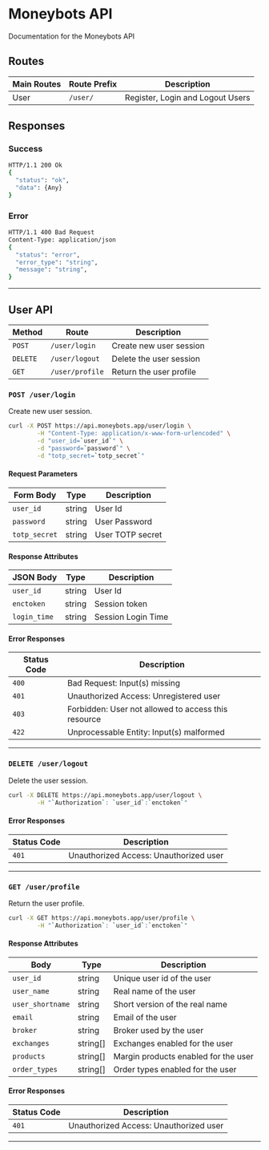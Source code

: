 # Moneybots API

Documentation for the Moneybots API

## Routes

| Main Routes | Route Prefix | Description                      |
| ----------- | ------------ | -------------------------------- |
| User        | `/user/`     | Register, Login and Logout Users |

## Responses

### Success

```sh
HTTP/1.1 200 Ok
{
  "status": "ok",
  "data": {Any}
}
```

### Error

```sh
HTTP/1.1 400 Bad Request
Content-Type: application/json
{
  "status": "error",
  "error_type": "string",
  "message": "string",
}
```

---

## User API

| Method   | Route           | Description             |
| -------- | --------------- | ----------------------- |
| `POST`   | `/user/login`   | Create new user session |
| `DELETE` | `/user/logout`  | Delete the user session |
| `GET`    | `/user/profile` | Return the user profile |

### `POST /user/login`

Create new user session.

```sh
curl -X POST https://api.moneybots.app/user/login \
        -H "Content-Type: application/x-www-form-urlencoded" \
        -d "user_id=`user_id`" \
        -d "password=`password`" \
        -d "totp_secret=`totp_secret`"
```

#### Request Parameters

| Form Body     | Type   | Description      |
| ------------- | ------ | ---------------- |
| `user_id`     | string | User Id          |
| `password`    | string | User Password    |
| `totp_secret` | string | User TOTP secret |

#### Response Attributes

| JSON Body    | Type   | Description        |
| ------------ | ------ | ------------------ |
| `user_id`    | string | User Id            |
| `enctoken`   | string | Session token      |
| `login_time` | string | Session Login Time |

#### Error Responses

| Status Code | Description                                         |
| ----------- | --------------------------------------------------- |
| `400`       | Bad Request: Input(s) missing                       |
| `401`       | Unauthorized Access: Unregistered user              |
| `403`       | Forbidden: User not allowed to access this resource |
| `422`       | Unprocessable Entity: Input(s) malformed            |

---

### `DELETE /user/logout`

Delete the user session.

```sh
curl -X DELETE https://api.moneybots.app/user/logout \
        -H "`Authorization`: `user_id`:`enctoken`"
```

#### Error Responses

| Status Code | Description                            |
| ----------- | -------------------------------------- |
| `401`       | Unauthorized Access: Unauthorized user |

---

### `GET /user/profile`

Return the user profile.

```sh
curl -X GET https://api.moneybots.app/user/profile \
        -H "`Authorization`: `user_id`:`enctoken`"
```

#### Response Attributes

| Body             | Type     | Description                          |
| ---------------- | -------- | ------------------------------------ |
| `user_id`        | string   | Unique user id of the user           |
| `user_name`      | string   | Real name of the user                |
| `user_shortname` | string   | Short version of the real name       |
| `email`          | string   | Email of the user                    |
| `broker`         | string   | Broker used by the user              |
| `exchanges`      | string[] | Exchanges enabled for the user       |
| `products`       | string[] | Margin products enabled for the user |
| `order_types`    | string[] | Order types enabled for the user     |

#### Error Responses

| Status Code | Description                            |
| ----------- | -------------------------------------- |
| `401`       | Unauthorized Access: Unauthorized user |

---
